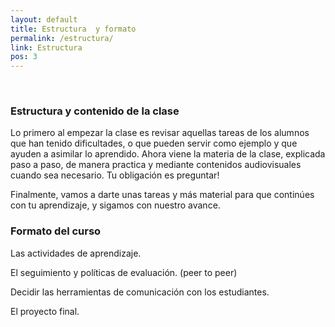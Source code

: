 ```yaml
---
layout: default
title: Estructura  y formato
permalink: /estructura/
link: Estructura
pos: 3
---
```


&nbsp;

### Estructura y contenido de la clase
Lo primero al empezar la clase es revisar aquellas tareas de los alumnos que han tenido dificultades, o que pueden servir como ejemplo y que ayuden a asimilar lo aprendido.
Ahora viene la materia de la clase, explicada paso a paso, de manera practica y mediante contenidos audiovisuales cuando sea necesario. Tu obligación es preguntar!

Finalmente, vamos a darte unas tareas y más material para que continúes con tu aprendizaje, y sigamos con nuestro avance.

### Formato del curso
Las actividades de aprendizaje.

El seguimiento y políticas de evaluación. (peer to peer)

Decidir las herramientas de comunicación con los estudiantes.

El proyecto  final.

